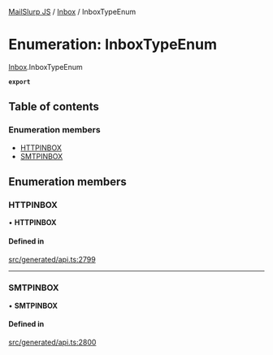 [MailSlurp JS](../README.md) / [Inbox](../modules/Inbox.md) / InboxTypeEnum

# Enumeration: InboxTypeEnum

[Inbox](../modules/Inbox.md).InboxTypeEnum

**`export`**

## Table of contents

### Enumeration members

- [HTTPINBOX](Inbox.InboxTypeEnum.md#httpinbox)
- [SMTPINBOX](Inbox.InboxTypeEnum.md#smtpinbox)

## Enumeration members

### HTTPINBOX

• **HTTPINBOX**

#### Defined in

[src/generated/api.ts:2799](https://github.com/mailslurp/mailslurp-client/blob/6bcf839/src/generated/api.ts#L2799)

___

### SMTPINBOX

• **SMTPINBOX**

#### Defined in

[src/generated/api.ts:2800](https://github.com/mailslurp/mailslurp-client/blob/6bcf839/src/generated/api.ts#L2800)
